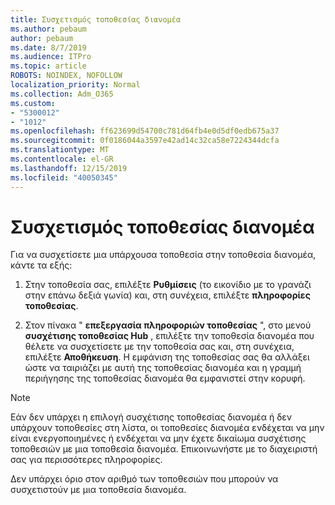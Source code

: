 ```yaml
---
title: Συσχετισμός τοποθεσίας διανομέα
ms.author: pebaum
author: pebaum
ms.date: 8/7/2019
ms.audience: ITPro
ms.topic: article
ROBOTS: NOINDEX, NOFOLLOW
localization_priority: Normal
ms.collection: Adm_O365
ms.custom:
- "5300012"
- "1012"
ms.openlocfilehash: ff623699d54700c781d64fb4e0d5df0edb675a37
ms.sourcegitcommit: 0f0186044a3597e42ad14c32ca58e7224344dcfa
ms.translationtype: MT
ms.contentlocale: el-GR
ms.lasthandoff: 12/15/2019
ms.locfileid: "40050345"
---
```

# <a name="associate-a-hub-site"></a>Συσχετισμός τοποθεσίας διανομέα

Για να συσχετίσετε μια υπάρχουσα τοποθεσία στην τοποθεσία διανομέα, κάντε τα εξής:
  
1. Στην τοποθεσία σας, επιλέξτε **Ρυθμίσεις** (το εικονίδιο με το γρανάζι στην επάνω δεξιά γωνία) και, στη συνέχεια, επιλέξτε **πληροφορίες τοποθεσίας**.

2. Στον πίνακα " **επεξεργασία πληροφοριών τοποθεσίας** ", στο μενού **συσχέτισης τοποθεσίας Hub** , επιλέξτε την τοποθεσία διανομέα που θέλετε να συσχετίσετε με την τοποθεσία σας και, στη συνέχεια, επιλέξτε **Αποθήκευση**. Η εμφάνιση της τοποθεσίας σας θα αλλάξει ώστε να ταιριάζει με αυτή της τοποθεσίας διανομέα και η γραμμή περιήγησης της τοποθεσίας διανομέα θα εμφανιστεί στην κορυφή.

 > [!Note]
>Εάν δεν υπάρχει η επιλογή συσχέτισης τοποθεσίας διανομέα ή δεν υπάρχουν τοποθεσίες στη λίστα, οι τοποθεσίες διανομέα ενδέχεται να μην είναι ενεργοποιημένες ή ενδέχεται να μην έχετε δικαίωμα συσχέτισης τοποθεσιών με μια τοποθεσία διανομέα. Επικοινωνήστε με το διαχειριστή σας για περισσότερες πληροφορίες.
>
>Δεν υπάρχει όριο στον αριθμό των τοποθεσιών που μπορούν να συσχετιστούν με μια τοποθεσία διανομέα.
  